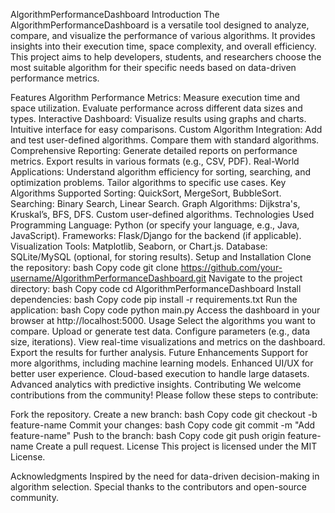 AlgorithmPerformanceDashboard
Introduction
The AlgorithmPerformanceDashboard is a versatile tool designed to analyze, compare, and visualize the performance of various algorithms. It provides insights into their execution time, space complexity, and overall efficiency. This project aims to help developers, students, and researchers choose the most suitable algorithm for their specific needs based on data-driven performance metrics.

Features
Algorithm Performance Metrics:
Measure execution time and space utilization.
Evaluate performance across different data sizes and types.
Interactive Dashboard:
Visualize results using graphs and charts.
Intuitive interface for easy comparisons.
Custom Algorithm Integration:
Add and test user-defined algorithms.
Compare them with standard algorithms.
Comprehensive Reporting:
Generate detailed reports on performance metrics.
Export results in various formats (e.g., CSV, PDF).
Real-World Applications:
Understand algorithm efficiency for sorting, searching, and optimization problems.
Tailor algorithms to specific use cases.
Key Algorithms Supported
Sorting: QuickSort, MergeSort, BubbleSort.
Searching: Binary Search, Linear Search.
Graph Algorithms: Dijkstra's, Kruskal’s, BFS, DFS.
Custom user-defined algorithms.
Technologies Used
Programming Language: Python (or specify your language, e.g., Java, JavaScript).
Frameworks: Flask/Django for the backend (if applicable).
Visualization Tools: Matplotlib, Seaborn, or Chart.js.
Database: SQLite/MySQL (optional, for storing results).
Setup and Installation
Clone the repository:
bash
Copy code
git clone https://github.com/your-username/AlgorithmPerformanceDashboard.git
Navigate to the project directory:
bash
Copy code
cd AlgorithmPerformanceDashboard
Install dependencies:
bash
Copy code
pip install -r requirements.txt
Run the application:
bash
Copy code
python main.py
Access the dashboard in your browser at http://localhost:5000.
Usage
Select the algorithms you want to compare.
Upload or generate test data.
Configure parameters (e.g., data size, iterations).
View real-time visualizations and metrics on the dashboard.
Export the results for further analysis.
Future Enhancements
Support for more algorithms, including machine learning models.
Enhanced UI/UX for better user experience.
Cloud-based execution to handle large datasets.
Advanced analytics with predictive insights.
Contributing
We welcome contributions from the community! Please follow these steps to contribute:

Fork the repository.
Create a new branch:
bash
Copy code
git checkout -b feature-name
Commit your changes:
bash
Copy code
git commit -m "Add feature-name"
Push to the branch:
bash
Copy code
git push origin feature-name
Create a pull request.
License
This project is licensed under the MIT License.

Acknowledgments
Inspired by the need for data-driven decision-making in algorithm selection.
Special thanks to the contributors and open-source community.
